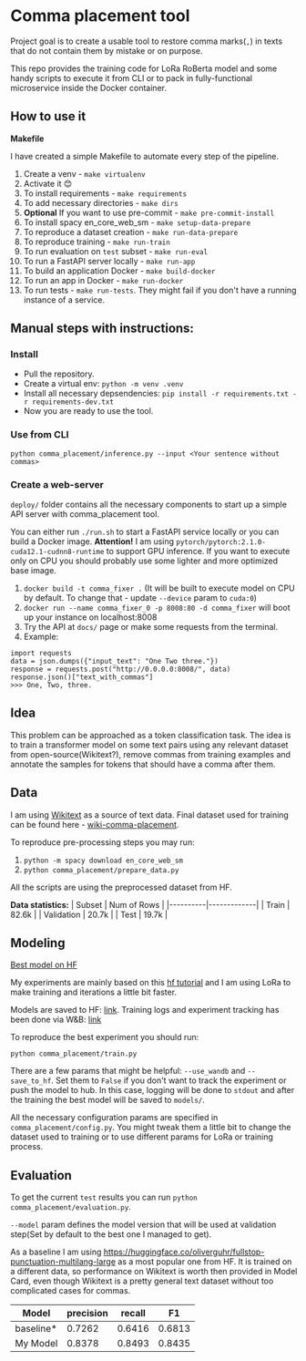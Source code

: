 # Comma placement tool

Project goal is to create a usable tool to restore comma marks(`,`) in texts that do not contain them by mistake or on purpose.

This repo provides the training code for LoRa RoBerta model and some handy scripts to execute it from CLI or to pack in fully-functional microservice inside the Docker container.

## How to use it

**Makefile**

I have created a simple Makefile to automate every step of the pipeline.
1. Create a venv - ```make virtualenv```
2. Activate it 😊
3. To install requirements - ```make requirements```
4. To add necessary directories - ```make dirs```
5. **Optional** If you want to use pre-commit -  ```make pre-commit-install```
6. To install spacy en_core_web_sm - ```make setup-data-prepare```
7. To reproduce a dataset creation - ```make run-data-prepare```
8. To reproduce training - ```make run-train```
9. To run evaluation on `test` subset - ```make run-eval```
10. To run a FastAPI server locally - ```make run-app```
11. To build an application Docker - ```make build-docker```
12. To run an app in Docker - ```make run-docker```
13. To run tests - ```make run-tests```. They might fail if you don't have a running instance of a service.


## Manual steps with instructions:

### Install

* Pull the repository.
* Create a virtual env: ```python -m venv .venv```
* Install all necessary depsendencies: ```pip install -r requirements.txt -r requirements-dev.txt```
* Now you are ready to use the tool.

### Use from CLI

```python comma_placement/inference.py --input <Your sentence without commas>```

### Create a web-server

`deploy/` folder contains all the necessary components to start up a simple API server with comma_placement tool.

You can either run `./run.sh` to start a FastAPI service locally or you can build a Docker image.
**Attention!** I am using `pytorch/pytorch:2.1.0-cuda12.1-cudnn8-runtime` to support GPU inference. If you want to execute only on CPU you should probably use some lighter and more optimized base image.

1. `docker build -t comma_fixer .` (It will be built to execute model on CPU by default. To change that - update `--device` param to `cuda:0`)
2. `docker run --name comma_fixer_0 -p 8008:80 -d comma_fixer` will boot up your instance on localhost:8008
3. Try the API at `docs/` page or make some requests from the terminal.
4. Example:
```
import requests
data = json.dumps({"input_text": "One Two three."})
response = requests.post("http://0.0.0.0:8008/", data)
response.json()["text_with_commas"]
>>> One, Two, three.
```

## Idea

This problem can be approached as a token classification task. The idea is to train a transformer model on some text pairs using any relevant dataset from open-source(Wikitext?), remove commas from training examples and annotate the samples for tokens that should have a comma after them.

## Data

I am using [Wikitext](https://huggingface.co/datasets/wikitext) as a source of text data.
Final dataset used for training can be found here - [wiki-comma-placement](https://huggingface.co/datasets/just097/wiki-comma-placement).

To reproduce pre-processing steps you may run:
1. ```python -m spacy download en_core_web_sm```
2. ```python comma_placement/prepare_data.py```

All the scripts are using the preprocessed dataset from HF.

**Data statistics:**
| Subset   | Num of Rows |
|----------|-------------|
| Train    |    82.6k    |
| Validation |  20.7k    |
| Test     |    19.7k    |

## Modeling

[Best model on HF](https://huggingface.co/just097/roberta-base-lora-comma-placement-r-16-alpha-32)

My experiments are mainly based on this [hf tutorial](https://huggingface.co/docs/peft/task_guides/token-classification-lora) and I am using LoRa to make training and iterations a little bit faster.

Models are saved to HF: [link](https://huggingface.co/just097).
Training logs and experiment tracking has been done via W&B: [link](https://wandb.ai/temnov-dmitry/wiki-comma-placement/overview)

To reproduce the best experiment you should run:

```python comma_placement/train.py```

There are a few params that might be helpful: `--use_wandb` and `--save_to_hf`. Set them to `False` if you don't want to track the experiment or push the model to hub. In this case, logging will be done to `stdout` and after the training the best model will be saved to `models/`.

All the necessary configuration params are specified in ```comma_placement/config.py```. You might tweak them a little bit to change the dataset used to training or to use different params for LoRa or training process.

## Evaluation

To get the current `test` results you can run ```python comma_placement/evaluation.py```.

```--model``` param defines the model version that will be used at validation step(Set by default to the best one I managed to get).

As a baseline I am using https://huggingface.co/oliverguhr/fullstop-punctuation-multilang-large as a most popular one from HF. It is trained on a different data, so performance on Wikitext is worth then provided in Model Card, even though Wikitext is a pretty general text dataset without too complicated cases for commas.

| Model    | precision | recall | F1   |
|----------|-----------|--------|------|
| baseline*| 0.7262    | 0.6416  | 0.6813|
| My Model | 0.8378   | 0.8493 | 0.8435|
